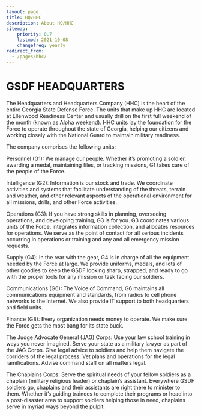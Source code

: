 ```yaml
---
layout: page
title: HQ/HHC
description: About HQ/HHC
sitemap:
    priority: 0.7
    lastmod: 2021-10-08
    changefreq: yearly
redirect_from:
  - /pages/hhc/
---
```


# GSDF HEADQUARTERS



The Headquarters and Headquarters Company (HHC) is the heart of the entire Georgia State Defense Force. The units that make up HHC are located at Ellenwood Readiness Center and usually drill on the first full weekend of the month (known as Alpha weekend). HHC units lay the foundation for the Force to operate throughout the state of Georgia, helping our citizens and working closely with the National Guard to maintain military readiness.


The company comprises the following units:

Personnel (G1): We manage our people. Whether it’s promoting a soldier, awarding a medal, maintaining files, or tracking missions, G1 takes care of the people of the Force.

Intelligence (G2): Information is our stock and trade. We coordinate activities and systems that facilitate understanding of the threats, terrain and weather, and other relevant aspects of the operational environment for all missions, drills, and other Force activities.

Operations (G3): If you have strong skills in planning, overseeing operations, and developing training, G3 is for you. G3 coordinates various units of the Force, integrates information collection, and allocates resources for operations. We serve as the point of contact for all serious incidents occurring in operations or training and any and all emergency mission requests.

Supply (G4): In the rear with the gear, G4 is in charge of all the equipment needed by the Force at large. We provide uniforms, medals, and lots of other goodies to keep the GSDF looking sharp, strapped, and ready to go with the proper tools for any mission or task facing our soldiers.

Communications (G6): The Voice of Command, G6 maintains all communications equipment and standards, from radios to cell phone networks to the Internet. We also provide IT support to both headquarters and field units. 

Finance (G8): Every organization needs money to operate. We make sure the Force gets the most bang for its state buck. 

The Judge Advocate General (JAG) Corps: Use your law school training in ways you never imagined. Serve your state as a military lawyer as part of the JAG Corps. Give legal advice to soldiers and help them navigate the corriders of the legal process. Vet plans and operations for the legal ramifications. Advise command staff on all matters legal. 

The Chaplains Corps: Serve the spiritual needs of your fellow soldiers as a chaplain (military religious leader) or chaplain’s assistant. Everywhere GSDF soldiers go, chaplains and their assistants are right there to minister to them. Whether it’s guiding trainees to complete their programs or head into a post-disaster area to support soldiers helping those in need, chaplains serve in myriad ways beyond the pulpit.
